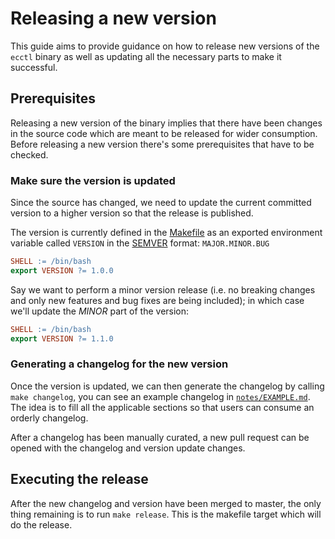 # Releasing a new version

This guide aims to provide guidance on how to release new versions of the `ecctl` binary as well as updating all the necessary parts to make it successful.

## Prerequisites

Releasing a new version of the binary implies that there have been changes in the source code which are meant to be released for wider consumption. Before releasing a new version there's some prerequisites that have to be checked.

### Make sure the version is updated

Since the source has changed, we need to update the current committed version to a higher version so that the release is published.

The version is currently defined in the [Makefile](./Makefile) as an exported environment variable called `VERSION` in the [SEMVER](https://semver.org) format: `MAJOR.MINOR.BUG`

```Makefile
SHELL := /bin/bash
export VERSION ?= 1.0.0
```

Say we want to perform a minor version release (i.e. no breaking changes and only new features and bug fixes are being included); in which case we'll update the _MINOR_ part of the version:

```Makefile
SHELL := /bin/bash
export VERSION ?= 1.1.0
```

### Generating a changelog for the new version

Once the version is updated, we can then generate the changelog by calling `make changelog`, you can see an example changelog in [`notes/EXAMPLE.md`](../notes/EXAMPLE.md). The idea is to fill all the applicable sections so that users can consume an orderly changelog.

After a changelog has been manually curated, a new pull request can be opened with the changelog and version update changes.

## Executing the release

After the new changelog and version have been merged to master, the only thing remaining is to run `make release`. This is the makefile target which will do the release.
